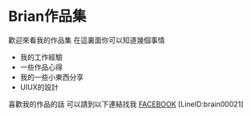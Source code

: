 # Brian作品集
歡迎來看我的作品集 在這裏面你可以知道幾個事情
  - 我的工作經驗
  - 一些作品心得
  - 我的一些小東西分享
  - UIUX的設計

喜歡我的作品的話 可以請到以下連結找我
[FACEBOOK](https://www.facebook.com/libeenya)
[LineID:brain00021]
